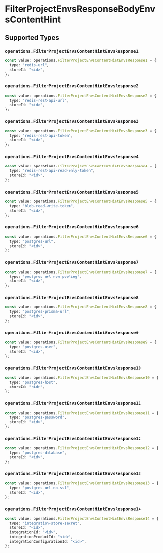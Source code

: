 # FilterProjectEnvsResponseBodyEnvsContentHint


## Supported Types

### `operations.FilterProjectEnvsContentHintEnvsResponse1`

```typescript
const value: operations.FilterProjectEnvsContentHintEnvsResponse1 = {
  type: "redis-url",
  storeId: "<id>",
};
```

### `operations.FilterProjectEnvsContentHintEnvsResponse2`

```typescript
const value: operations.FilterProjectEnvsContentHintEnvsResponse2 = {
  type: "redis-rest-api-url",
  storeId: "<id>",
};
```

### `operations.FilterProjectEnvsContentHintEnvsResponse3`

```typescript
const value: operations.FilterProjectEnvsContentHintEnvsResponse3 = {
  type: "redis-rest-api-token",
  storeId: "<id>",
};
```

### `operations.FilterProjectEnvsContentHintEnvsResponse4`

```typescript
const value: operations.FilterProjectEnvsContentHintEnvsResponse4 = {
  type: "redis-rest-api-read-only-token",
  storeId: "<id>",
};
```

### `operations.FilterProjectEnvsContentHintEnvsResponse5`

```typescript
const value: operations.FilterProjectEnvsContentHintEnvsResponse5 = {
  type: "blob-read-write-token",
  storeId: "<id>",
};
```

### `operations.FilterProjectEnvsContentHintEnvsResponse6`

```typescript
const value: operations.FilterProjectEnvsContentHintEnvsResponse6 = {
  type: "postgres-url",
  storeId: "<id>",
};
```

### `operations.FilterProjectEnvsContentHintEnvsResponse7`

```typescript
const value: operations.FilterProjectEnvsContentHintEnvsResponse7 = {
  type: "postgres-url-non-pooling",
  storeId: "<id>",
};
```

### `operations.FilterProjectEnvsContentHintEnvsResponse8`

```typescript
const value: operations.FilterProjectEnvsContentHintEnvsResponse8 = {
  type: "postgres-prisma-url",
  storeId: "<id>",
};
```

### `operations.FilterProjectEnvsContentHintEnvsResponse9`

```typescript
const value: operations.FilterProjectEnvsContentHintEnvsResponse9 = {
  type: "postgres-user",
  storeId: "<id>",
};
```

### `operations.FilterProjectEnvsContentHintEnvsResponse10`

```typescript
const value: operations.FilterProjectEnvsContentHintEnvsResponse10 = {
  type: "postgres-host",
  storeId: "<id>",
};
```

### `operations.FilterProjectEnvsContentHintEnvsResponse11`

```typescript
const value: operations.FilterProjectEnvsContentHintEnvsResponse11 = {
  type: "postgres-password",
  storeId: "<id>",
};
```

### `operations.FilterProjectEnvsContentHintEnvsResponse12`

```typescript
const value: operations.FilterProjectEnvsContentHintEnvsResponse12 = {
  type: "postgres-database",
  storeId: "<id>",
};
```

### `operations.FilterProjectEnvsContentHintEnvsResponse13`

```typescript
const value: operations.FilterProjectEnvsContentHintEnvsResponse13 = {
  type: "postgres-url-no-ssl",
  storeId: "<id>",
};
```

### `operations.FilterProjectEnvsContentHintEnvsResponse14`

```typescript
const value: operations.FilterProjectEnvsContentHintEnvsResponse14 = {
  type: "integration-store-secret",
  storeId: "<id>",
  integrationId: "<id>",
  integrationProductId: "<id>",
  integrationConfigurationId: "<id>",
};
```

